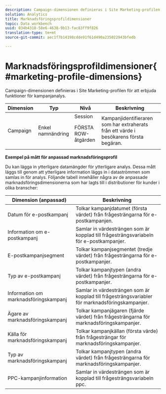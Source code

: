 ```yaml
---
description: Campaign-dimensionen definieras i Site Marketing-profilen för att erbjuda funktioner för kampanjanalys.
solution: Analytics
title: Marknadsföringsprofildimensioner
topic: Data workbench
uuid: 034b4318-58e6-4638-9b13-fac83ff9f826
translation-type: tm+mt
source-git-commit: aec1f7b14198cdde91f61d490a235022943bfedb

---
```



# Marknadsföringsprofildimensioner{#marketing-profile-dimensions}

Campaign-dimensionen definieras i Site Marketing-profilen för att erbjuda funktioner för kampanjanalys.

<table id="table_27A4B8247F6D4E18BD61041CED7D8805"> 
 <thead> 
  <tr> 
   <th colname="col1" class="entry"> Dimension </th> 
   <th colname="col2" class="entry"> Typ </th> 
   <th colname="col3" class="entry"> Nivå </th> 
   <th colname="col4" class="entry"> Beskrivning </th> 
  </tr> 
 </thead>
 <tbody> 
  <tr> 
   <td colname="col1"> Campaign </td> 
   <td colname="col2"> Enkel namnändring </td> 
   <td colname="col3">Session <p>FÖRSTA ROW-åtgärden </p></td> 
   <td colname="col4"> Kampanjidentifieraren som har extraherats från ett värde i besökarens första begäran. </td> 
  </tr> 
 </tbody> 
</table>

**Exempel på mått för anpassad marknadsföringsprofil**

Du kan lägga in ytterligare datamängder för ytterligare analys. Dessa mått läggs till genom att ytterligare information läggs in i dataströmmen som samlas in för analys. Följande tabell innehåller några av de anpassade marknadsföringsdimensionerna som har lagts till i distributioner för kunder i olika branscher:

| Dimension (anpassad) | Beskrivning |
|---|---|
| Datum för e-postkampanj | Tolkar kampanjdatumet (första värdet) från frågesträngarna för e-postkampanjen. |
| Information om e-postkampanj | Samlar in värdesträngen som är kopplad till frågesträngsvariabeln för e-postkampanjer. |
| E-postkampanjsegment | Tolkar kampanjsegmentet (tredje värdet) från frågesträngarna för e-postkampanjer. |
| Typ av e-postkampanj | Tolkar kampanjtypen (andra värdet) från frågesträngarna för e-postkampanjer. |
| Information om marknadsföringskampanj | Samlar in värdesträngen som är kopplad till frågesträngsvariabler för marknadsföringskampanjer. |
| Ägare av marknadsföringskampanj | Tolkar kampanjägaren (fjärde värdet) från frågesträngarna för marknadsföringskampanjer. |
| Källa för marknadsföringskampanj | Tolkar kampanjkällan (första värde) från frågesträngar för marknadsföringskampanjer. |
| Typ av marknadsföringskampanj | Tolkar kampanjtypen (andra värdet) från frågesträngarna för marknadsföringskampanjer. |
| PPC-kampanjinformation | Samlar in värdesträngen som är kopplad till frågesträngsvariabeln ppc. |


